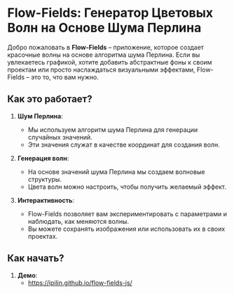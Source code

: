 # Flow-Fields: Генератор Цветовых Волн на Основе Шума Перлина

Добро пожаловать в **Flow-Fields** – приложение, которое создает красочные волны на основе алгоритма шума Перлина. Если вы увлекаетесь графикой, хотите добавить абстрактные фоны к своим проектам или просто наслаждаться визуальными эффектами, Flow-Fields – это то, что вам нужно.

## Как это работает?

1. **Шум Перлина**:
   - Мы используем алгоритм шума Перлина для генерации случайных значений.
   - Эти значения служат в качестве координат для создания волн.

2. **Генерация волн**:
   - На основе значений шума Перлина мы создаем волновые структуры.
   - Цвета волн можно настроить, чтобы получить желаемый эффект.

3. **Интерактивность**:
   - Flow-Fields позволяет вам экспериментировать с параметрами и наблюдать, как меняются волны.
   - Вы можете сохранять изображения или использовать их в своих проектах.

## Как начать?

1. **Демо**:
   - https://ipilin.github.io/flow-fields-js/
